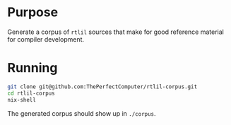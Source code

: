 # Purpose

Generate a corpus of `rtlil` sources that make for good
reference material for compiler development.

# Running

```bash
git clone git@github.com:ThePerfectComputer/rtlil-corpus.git
cd rtlil-corpus
nix-shell
```

The generated corpus should show up in `./corpus`.